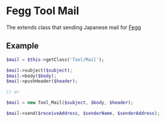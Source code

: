 # Fegg Tool Mail

The extends class that sending Japanese mail for [Fegg](https://github.com/genies-inc/Fegg)

## Example

```php
$mail = $this->getClass('Tool/Mail');

$mail->subject($subject);
$mail->body($body);
$mail->pushHeader($header);

// or

$mail = new Tool_Mail($subject, $body, $header);

$mail->send($receiveAddress, $senderName, $senderAddress);
```
